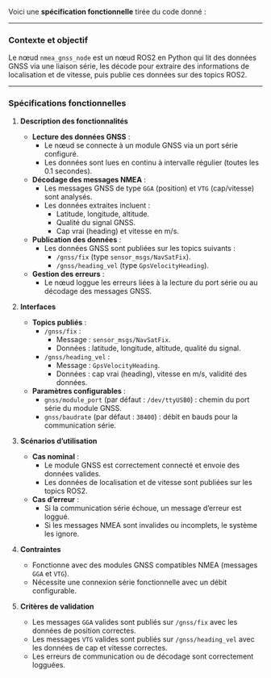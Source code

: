 Voici une **spécification fonctionnelle** tirée du code donné :

---

### **Contexte et objectif**
Le nœud `nmea_gnss_node` est un nœud ROS2 en Python qui lit des données GNSS via une liaison série, les décode pour extraire des informations de localisation et de vitesse, puis publie ces données sur des topics ROS2.

---

### **Spécifications fonctionnelles**

1. **Description des fonctionnalités**
   - **Lecture des données GNSS** :
     - Le nœud se connecte à un module GNSS via un port série configuré.
     - Les données sont lues en continu à intervalle régulier (toutes les 0.1 secondes).
   - **Décodage des messages NMEA** :
     - Les messages GNSS de type `GGA` (position) et `VTG` (cap/vitesse) sont analysés.
     - Les données extraites incluent :
       - Latitude, longitude, altitude.
       - Qualité du signal GNSS.
       - Cap vrai (heading) et vitesse en m/s.
   - **Publication des données** :
     - Les données GNSS sont publiées sur les topics suivants :
       - `/gnss/fix` (type `sensor_msgs/NavSatFix`).
       - `/gnss/heading_vel` (type `GpsVelocityHeading`).
   - **Gestion des erreurs** :
     - Le nœud loggue les erreurs liées à la lecture du port série ou au décodage des messages GNSS.

2. **Interfaces**
   - **Topics publiés** :
     - `/gnss/fix` :
       - Message : `sensor_msgs/NavSatFix`.
       - Données : latitude, longitude, altitude, qualité du signal.
     - `/gnss/heading_vel` :
       - Message : `GpsVelocityHeading`.
       - Données : cap vrai (heading), vitesse en m/s, validité des données.
   - **Paramètres configurables** :
     - `gnss/module_port` (par défaut : `/dev/ttyUSB0`) : chemin du port série du module GNSS.
     - `gnss/baudrate` (par défaut : `38400`) : débit en bauds pour la communication série.

3. **Scénarios d’utilisation**
   - **Cas nominal** :
     - Le module GNSS est correctement connecté et envoie des données valides.
     - Les données de localisation et de vitesse sont publiées sur les topics ROS2.
   - **Cas d’erreur** :
     - Si la communication série échoue, un message d’erreur est loggué.
     - Si les messages NMEA sont invalides ou incomplets, le système les ignore.

4. **Contraintes**
   - Fonctionne avec des modules GNSS compatibles NMEA (messages `GGA` et `VTG`).
   - Nécessite une connexion série fonctionnelle avec un débit configurable.

5. **Critères de validation**
   - Les messages `GGA` valides sont publiés sur `/gnss/fix` avec les données de position correctes.
   - Les messages `VTG` valides sont publiés sur `/gnss/heading_vel` avec les données de cap et vitesse correctes.
   - Les erreurs de communication ou de décodage sont correctement logguées.
